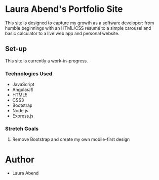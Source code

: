 # Laura Abend's Portfolio Site
This site is designed to capture my growth as a software developer: from humble
beginnings with an HTML/CSS r&#x00E9;sum&#x00E9; to a simple carousel and basic
calculator to a live web app and personal website.

## Set-up
This site is currently a work-in-progress.

### Technologies Used
- JavaScript
- AngularJS
- HTML5
- CSS3
- Bootstrap
- Node.js
- Express.js

### Stretch Goals
1. Remove Bootstrap and create my own mobile-first design

# Author
- Laura Abend
